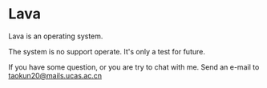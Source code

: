 # Lava
Lava is an operating system.

The system is no support operate. It's only a test for future.

If you have some question, or you are try to chat with me. Send an e-mail to taokun20@mails.ucas.ac.cn